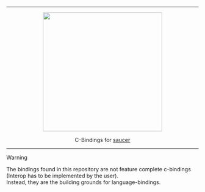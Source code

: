 <hr>

<div align="center"> 
    <img src="https://raw.githubusercontent.com/saucer/saucer.github.io/master/static/img/logo.png" height="312" />
</div>

<p align="center"> 
    C-Bindings for <a href="https://github.com/saucer/saucer">saucer</a>
</p>

---

> [!WARNING]
> The bindings found in this repository are not feature complete c-bindings (Interop has to be implemented by the user).  
> Instead, they are the building grounds for language-bindings.
